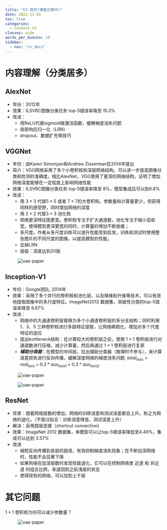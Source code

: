 ```yaml
---
title: "CV-首页(博客迁移中)"
date: 2022-12-01
toc: true
categories:
  - content-CV
classes: wide
words_per_minute: 10
sidebar:
  - nav: "cv_docs"
---
```


# 内容理解（分类居多）

## AlexNet
- 年份：2012年
- 效果：ILSVRC图像分类任务 top-5错误率降至 15.3%
- 改进：
  - 用ReLU代替sigmoid做激活函数，缓解梯度消失问题
  - 局部响应归一化（LRN）
  - dropout、数据扩充等技巧

## VGGNet
- 年份：由Karen Simonyan和Andrew Zisserman在2014年提出
- 简介：VGG网络采用了多个小卷积核和深层网络结构，可以进一步提高图像分类和检测的准确度。相比AlexNet，VGG使用了更深的网络结构，证明了增加网络深度能够在一定程度上影响网络性能
- 效果：ILSVRC图像分类任务 top-5错误率降至 8%，模型集成后可以到6.8%
- 改进：
  - 用 $3 \times 3$ 代替$5 \times 5$ 或者 $7 \times 7$的大卷积核。参数量和计算量更少，但获得同样的感受野，同时增加网络的深度
  - 用 $2 \times 2$ 代替$3 \times 3$ 池化核
  - 网络更深特征图更宽。卷积核专注于扩大通道数，池化专注于缩小高和宽，使得模型更深更宽的同时，计算量的增加不断放缓；
  - 多尺度。作者从多尺度训练可以提升性能受到启发，训练和测试时使用整张图片的不同尺度的图像，以提高模型的性能。
  - 去掉LRN
  - 层级：深度达到20层

<figure>
  <img src="{{ '/assets/images/vgg-img1.png' | relative_url }}" alt="vae-paper"  class="center" style="max-height:600px; max-width:800px">
</figure>

## Inception-V1
- 年份：Google团队, 2014年
- 效果：采用了多个并行的卷积核和池化层，以及降维和升维等技术，可以有效地提取图像中的多尺度特征。ImageNet2012 数据集，突破性分类的top-5错误率降至 6.67%
- 改进：
  - 网络中的大通道卷积层替换为多个小通道卷积层的多分支结构；同时利用 1、3、5 三种卷积核进行多路特征提取，让网络稀疏化，增加对多个尺度特征的适应
  - 提出bottleneck结构：在计算较大的卷积层之前，使用 $1 \times 1$ 卷积层进行对通道数进行压缩，减少计算量，然后再通过 $1 \times 1$ 卷积层进行复原
  - ***辅助分类器***：在模型的中间层，拉出辅助分类器（推理时不参与），来计算误差损失进行反向传播，缓解深度网络的梯度消失问题. $total_{loss} = real_{loss} + 0.3 * aux_{loss1} + 0.3 * aux_{loss2}$

<figure>
  <img src="{{ '/assets/images/inception-v1-img1.png' | relative_url }}" alt="vae-paper"  class="center" style="max-height:600px; max-width:800px">
</figure>

<figure>
  <img src="{{ '/assets/images/inception-v1-img2.png' | relative_url }}" alt="vae-paper"  class="center" style="max-height:600px; max-width:800px">
</figure>

## ResNet
- 背景：随着网络层数的增加，网络的训练误差和测试误差都会上升。称之为网络的退化。（不是过拟合：训练误差降低，测试误差上升）
- 解决：采用跳层连接（shortcut connection)
- 效果：ImageNet 2012 数据集，单模型可以让top-5错误率降低至4.49%，集成可以达到 3.57%
- 改进
  - 缩短反向传播到各层的路径，有效抑制梯度消失现象；在不断加深网络时，性能不会显著下降
  - 如果网络在加深层数时发现性能退化，它可以在控制网络里 近道 和 非近道 的组合比例，来退回到之前浅层的状态
  - 使得现有的网络，可以加到上千层


# 其它问题

$1 \times 1$ 卷积核为何可以减少参数量？

<figure>
  <img src="{{ '/assets/images/cv-others-1.png' | relative_url }}" alt="vae-paper"  class="center" style="max-height:600px; max-width:800px">
</figure>


[cv-labelme]: https://github.com/wkentaro/labelme#usage
[pytorch-object-detection]:https://pytorch.org/tutorials/intermediate/torchvision_tutorial.html#defining-the-dataset
